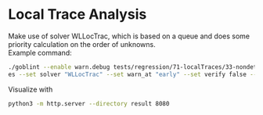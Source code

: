 # Local Trace Analysis
Make use of solver WLLocTrac, which is based on a queue and does some priority calculation on the order of unknowns.\
Example command:
```bash
./goblint --enable warn.debug tests/regression/71-localTraces/33-nondeterministc-loop-exit.c  --set "ana.activated[+]" localTrac
es --set solver "WLLocTrac" --set warn_at "early" --set verify false --html >tmp.txt
```
Visualize with
```bash
python3 -m http.server --directory result 8080
```